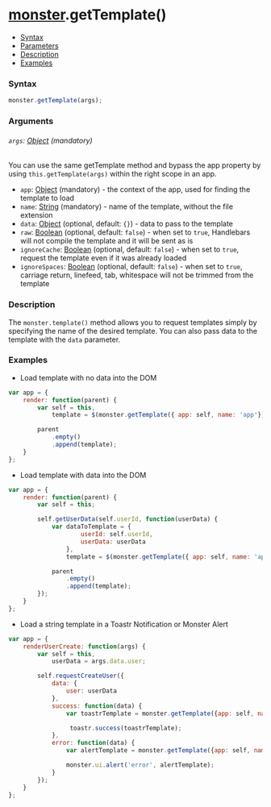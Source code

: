 # [monster][monster].getTemplate()

* [Syntax](#syntax)
* [Parameters](#parameters)
* [Description](#description)
* [Examples](#examples)

### Syntax
```javascript
monster.getTemplate(args);
```

### Arguments

###### `args`: [Object][object_literal] (mandatory)

You can use the same getTemplate method and bypass the app property by using `this.getTemplate(args)` within the right scope in an app.

* `app`: [Object][object_literal] (mandatory) - the context of the app, used for finding the template to load
* `name`: [String][string_literal] (mandatory) - name of the template, without the file extension
* `data`: [Object][object_literal] (optional, default: `{}`) - data to pass to the template
* `raw`: [Boolean][boolean_literal] (optional, default: `false`) - when set to `true`, Handlebars will not compile the template and it will be sent as is
* `ignoreCache`: [Boolean][boolean_literal] (optional, default: `false`) - when set to `true`, request the template even if it was already loaded
* `ignoreSpaces`: [Boolean][boolean_literal] (optional, default: `false`) - when set to `true`, carriage return, linefeed, tab, whitespace will not be trimmed from the template

### Description
The `monster.template()` method allows you to request templates simply by specifying the name of the desired template. You can also pass data to the template with the `data` parameter.

### Examples
* Load template with no data into the DOM
```javascript
var app = {
    render: function(parent) {
        var self = this,
            template = $(monster.getTemplate({ app: self, name: 'app'}));

        parent
            .empty()
            .append(template);
    }
};
```
* Load template with data into the DOM
```javascript
var app = {
    render: function(parent) {
        var self = this;

        self.getUserData(self.userId, function(userData) {
            var dataToTemplate = {
                    userId: self.userId,
                    userData: userData
                },
                template = $(monster.getTemplate({ app: self, name: 'app', data: dataToTemplate}));

            parent
                .empty()
                .append(template);
        });
    }
};
```
* Load a string template in a Toastr Notification or Monster Alert
```javascript
var app = {
    renderUserCreate: function(args) {
        var self = this,
            userData = args.data.user;

        self.requestCreateUser({
            data: {
                user: userData
            },
            success: function(data) {
                var toastrTemplate = monster.getTemplate({app: self, name: '!' + self.i18n.active().toastr.success.userCreate, data: { name: data.name }});

                 toastr.success(toastrTemplate);
            },
            error: function(data) {
                var alertTemplate = monster.getTemplate({app: self, name: '!' + self.i18n.active().alert.error.createUser, data: { type: data.type }});

                monster.ui.alert('error', alertTemplate);
            }
        });
    }
};
```

[monster]: ../monster.md

[object_literal]: https://developer.mozilla.org/en-US/docs/Web/JavaScript/Guide/Values,_variables,_and_literals#Object_literals
[string_literal]: https://developer.mozilla.org/en-US/docs/Web/JavaScript/Guide/Values,_variables,_and_literals#String_literals
[boolean_literal]: https://developer.mozilla.org/en-US/docs/Web/JavaScript/Guide/Values,_variables,_and_literals#Boolean_literals